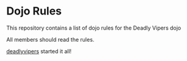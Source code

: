 Dojo Rules
==========

This repository contains a list of dojo rules for the Deadly Vipers dojo

All members should read the rules.

[deadlyvipers](https://github.com/deadlyvipers) started it all!
